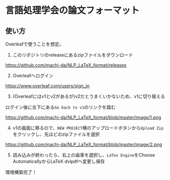 # 言語処理学会の論文フォーマット

## 使い方
Overleafで使うことを想定。

1. このリポジトリのreleaseにあるzipファイルをダウンロード

  https://github.com/machi-da/NLP_LaTeX_format/releases

2. Overleafへログイン

  https://www.overleaf.com/users/sign_in

3. (Overleafにはv1とv2があるが)v2だとうまくいかないため、v1に切り替える

  ログイン後に左下にある`Go back to v1`のリンクを踏む

  https://github.com/machi-da/NLP_LaTeX_format/blob/master/image/1.png

4. v1の画面に移るので、`NEW PROJECT`横のアップロードボタンから`Upload Zip`をクリックし、先ほどのzipファイルを選択

  https://github.com/machi-da/NLP_LaTeX_format/blob/master/image/2.png

5. 読み込みが終わったら、右上の歯車を選択し、`LaTex Engine`をChoose AutomaticallyからLaTeX dvipdfへ変更し保存

環境構築完了！
